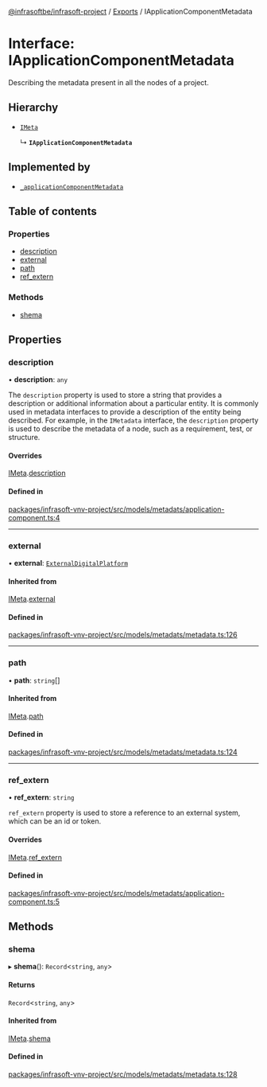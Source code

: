 [@infrasoftbe/infrasoft-project](../README.md) / [Exports](../modules.md) / IApplicationComponentMetadata

# Interface: IApplicationComponentMetadata

Describing the metadata present in all the nodes of a project.

## Hierarchy

- [`IMeta`](IMeta.md)

  ↳ **`IApplicationComponentMetadata`**

## Implemented by

- [`_applicationComponentMetadata`](../classes/applicationComponentMetadata.md)

## Table of contents

### Properties

- [description](IApplicationComponentMetadata.md#description)
- [external](IApplicationComponentMetadata.md#external)
- [path](IApplicationComponentMetadata.md#path)
- [ref\_extern](IApplicationComponentMetadata.md#ref_extern)

### Methods

- [shema](IApplicationComponentMetadata.md#shema)

## Properties

### description

• **description**: `any`

The `description` property is used to store a string that provides a description or additional
information about a particular entity. It is commonly used in metadata interfaces to provide a
description of the entity being described. For example, in the `IMetadata` interface, the
`description` property is used to describe the metadata of a node, such as a requirement, test, or
structure.

#### Overrides

[IMeta](IMeta.md).[description](IMeta.md#description)

#### Defined in

[packages/infrasoft-vnv-project/src/models/metadats/application-component.ts:4](https://github.com/infrasoftbe/Infrasoft-vnv-ritual-project/blob/8c55713745804fbf004d7add2c4b90690c1560d1/src/models/metadats/application-component.ts#L4)

___

### external

• **external**: [`ExternalDigitalPlatform`](../modules.md#externaldigitalplatform)

#### Inherited from

[IMeta](IMeta.md).[external](IMeta.md#external)

#### Defined in

[packages/infrasoft-vnv-project/src/models/metadats/metadata.ts:126](https://github.com/infrasoftbe/Infrasoft-vnv-ritual-project/blob/8c55713745804fbf004d7add2c4b90690c1560d1/src/models/metadats/metadata.ts#L126)

___

### path

• **path**: `string`[]

#### Inherited from

[IMeta](IMeta.md).[path](IMeta.md#path)

#### Defined in

[packages/infrasoft-vnv-project/src/models/metadats/metadata.ts:124](https://github.com/infrasoftbe/Infrasoft-vnv-ritual-project/blob/8c55713745804fbf004d7add2c4b90690c1560d1/src/models/metadats/metadata.ts#L124)

___

### ref\_extern

• **ref\_extern**: `string`

`ref_extern` property is used to store a reference to an external system, which can be an id or token.

#### Overrides

[IMeta](IMeta.md).[ref_extern](IMeta.md#ref_extern)

#### Defined in

[packages/infrasoft-vnv-project/src/models/metadats/application-component.ts:5](https://github.com/infrasoftbe/Infrasoft-vnv-ritual-project/blob/8c55713745804fbf004d7add2c4b90690c1560d1/src/models/metadats/application-component.ts#L5)

## Methods

### shema

▸ **shema**(): `Record`\<`string`, `any`\>

#### Returns

`Record`\<`string`, `any`\>

#### Inherited from

[IMeta](IMeta.md).[shema](IMeta.md#shema)

#### Defined in

[packages/infrasoft-vnv-project/src/models/metadats/metadata.ts:128](https://github.com/infrasoftbe/Infrasoft-vnv-ritual-project/blob/8c55713745804fbf004d7add2c4b90690c1560d1/src/models/metadats/metadata.ts#L128)
